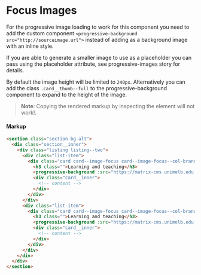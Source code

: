 # Focus Images

For the progressive image loading to work for this component you need to add the custom component `<progressive-background src="http://sourceimage.url">` instead of adding as a background image with an inline style.

If you are able to generate a smaller image to use as a placeholder you can pass using the placeholder attribute, see progressive-images story for details.

By default the image height will be limited to `240px`. Alternatively you can add the class `.card__thumb--full` to the progressive-background component to expand to the height of the image.

> **Note**: Copying the rendered markup by inspecting the element will not work!.


#### Markup

```html
<section class="section bg-alt">
  <div class="section__inner">
    <div class="listing listing--two">
      <div class="list-item">
        <div class="card card--image-focus card--image-focus--col-brand bg-alt">
          <h3 class="">Learning and teaching</h3>
          <progressive-background :src="https://matrix-cms.unimelb.edu.au/about/assets/images/careers/prideindiversity.jpg" :placeholder="placeholder" class="card__thumb card__thumb--full"  />
          <div class="card__inner">
            <!-- content -->
          </div>
        </div>
      </div>
      <div class="list-item">
        <div class="card card--image-focus card--image-focus--col-brand bg-alt">
          <h3 class="">Learning and teaching</h3>
          <progressive-background :src="https://matrix-cms.unimelb.edu.au/about/assets/images/careers/prideindiversity.jpg" :placeholder="placeholder" class="card__thumb card__thumb--full"  />
          <div class="card__inner">
            <!-- content -->
          </div>
        </div>
      </div>
    </div>
  </div>
</section>

```